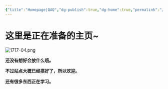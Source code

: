```yaml
---
{"title":"Homepage|QAQ","dg-publish":true,"dg-home":true,"permalink":"/hi-there/","tags":["gardenEntry"],"dgPassFrontmatter":true,"created":"","updated":""}
---
```


这里是正在准备的主页~
===
![1717-04.png](https://img.xhacgn.com/images/2023/08/31/1717-04.png)

**还没有想好会放什么哦。**

**不过站点大概已经搭好了，所以欢迎。**

**还有很多东西正在学习。**